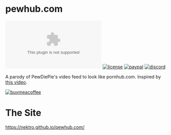 # pewhub.com
![loc](https://tokei.rs/b1/github/nektro/pewhub.com)
[![license](https://img.shields.io/github/license/nektro/pewhub.com.svg)](https://github.com/nektro/pewhub.com/blob/master/LICENSE)
[![paypal](https://img.shields.io/badge/donate-paypal-blue.svg?logo=paypal)](https://www.paypal.me/nektro)
[![discord](https://img.shields.io/discord/551971034593755159.svg)](https://discord.gg/P6Y4zQC)

A parody of PewDiePie's video feed to look like pornhub.com. Inspired by [this video](https://www.youtube.com/watch?v=Eh8kTn065Qs).

[![buymeacoffee](https://www.buymeacoffee.com/assets/img/custom_images/orange_img.png)](https://www.buymeacoffee.com/nektro)

# The Site
https://nektro.github.io/pewhub.com/
